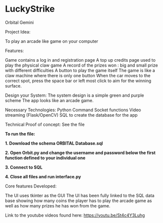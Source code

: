 # LuckyStrike
Orbital Gemini

Project Idea:

To play an arcade like game on your computer

Features:

Game contains a log in and registration page
A top up credits page used to play the physical claw game 
A record of the prizes won : big and small prize with different difficulties
A button to play the game itself
The game is like a claw machine where there is only one button
When the car moves to the correct spot, press the space bar or left most click to aim for the winning surface. 

Design your System:
The system design is a simple green and purple scheme
The app looks like an arcade game.

Necessary Technologies:
Python
Command Socket functions 
Video streaming (Flask/OpenCV)
SQL to create the database for the app

Technical Proof of concept:
See the file 

**To run the file:**

**1. Download the schema ORBITAL Database.sql**

**2. Open Orbit.py and change the username and password below the first function defined to your individual one**

**3. Connect to SQL**

**4. Close all files and run interface.py**

Core features Developed:

The UI uses tkinter as the GUI
The UI has been fully linked to the SQL data base showing how many coins the player has to play the arcade game as well as how many prizes he has won from the game.

Link to the youtube videos found here: 
https://youtu.be/St4c4Y3Luhg


